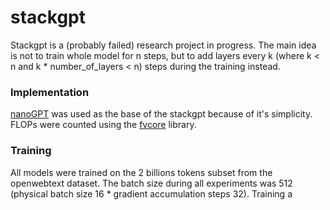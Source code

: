 # stackgpt

Stackgpt is a (probably failed) research project in progress. The main idea is not to train whole model for n steps, but to add layers every k (where k < n and k * number_of_layers < n) steps during the training instead.

### Implementation

[nanoGPT](https://github.com/karpathy/nanoGPT) was used as the base of the stackgpt because of it's simplicity.
FLOPs were counted using the [fvcore](https://github.com/facebookresearch/fvcore) library.

### Training
All models were trained on the 2 billions tokens subset from the openwebtext dataset. The batch size during all experiments was 512 (physical batch size 16 * gradient accumulation steps 32).
Training a 
<!--stackedit_data:
eyJoaXN0b3J5IjpbMTM2MDAzMTcyNywxOTA3MDcxNDkwXX0=
-->